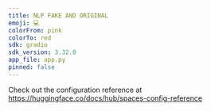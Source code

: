 ```yaml
---
title: NLP FAKE AND ORIGINAL
emoji: 💻
colorFrom: pink
colorTo: red
sdk: gradio
sdk_version: 3.32.0
app_file: app.py
pinned: false
---
```


Check out the configuration reference at https://huggingface.co/docs/hub/spaces-config-reference
